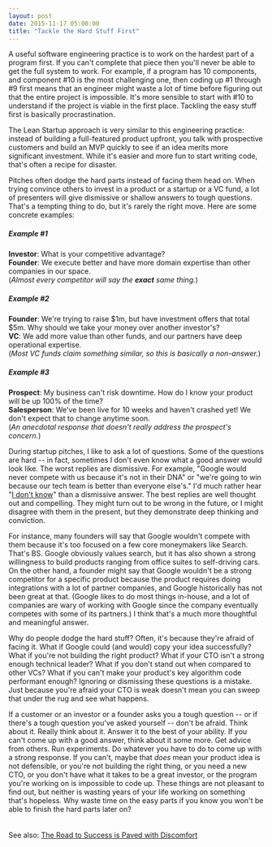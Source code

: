 ```yaml
---
layout: post
date: 2015-11-17 05:00:00
title: "Tackle the Hard Stuff First"
---
```

A useful software engineering practice is to work on the hardest part of a program first. If you can't complete that piece then you'll never be able to get the full system to work. For example, if a program has 10 components, and component #10 is the most challenging one, then coding up #1 through #9 first means that an engineer might waste a lot of time before figuring out that the entire project is impossible. It's more sensible to start with #10 to understand if the project is viable in the first place. Tackling the easy stuff first is basically procrastination.

The Lean Startup approach is very similar to this engineering practice: instead of building a full-featured product upfront, you talk with prospective customers and build an MVP quickly to see if an idea merits more significant investment. While it's easier and more fun to start writing code, that's often a recipe for disaster.

Pitches often dodge the hard parts instead of facing them head on. When trying convince others to invest in a product or a startup or a VC fund, a lot of presenters will give dismissive or shallow answers to tough questions. That's a tempting thing to do, but it's rarely the right move. Here are some concrete examples:

##### Example #1
**Investor**: What is your competitive advantage?<br>
**Founder**: We execute better and have more domain expertise than other companies in our space.<br>
(*Almost every competitor will say the __exact__ same thing.*)

##### Example #2
**Founder**: We're trying to raise $1m, but have investment offers that total $5m. Why should we take your money over another investor's?<br>
**VC**: We add more value than other funds, and our partners have deep operational expertise.<br>
(*Most VC funds claim something similar, so this is basically a non-answer.*)

##### Example #3
**Prospect**: My business can't risk downtime. How do I know your product will be up 100% of the time?<br>
**Salesperson**: We've been live for 10 weeks and haven't crashed yet! We don't expect that to change anytime soon.<br>
(*An anecdotal response that doesn't really address the prospect's concern.*)

During startup pitches, I like to ask a lot of questions. Some of the questions are hard -- in fact, sometimes I don't even know what a good answer would look like. The worst replies are dismissive. For example, "Google would never compete with us because it's not in their DNA" or "we're going to win because our tech team is better than everyone else's." I'd much rather hear "<a href="http://seanonstartups.co/2015/11/11/the-three-most-important-words/" target="_blank">I don't know</a>" than a dismissive answer. The best replies are well thought out and compelling. They might turn out to be wrong in the future, or I might disagree with them in the present, but they demonstrate deep thinking and conviction.

For instance, many founders will say that Google wouldn't compete with them because it's too focused on a few core moneymakers like Search. That's BS. Google obviously values search, but it has also shown a strong willingness to build products ranging from office suites to self-driving cars. On the other hand, a founder might say that Google wouldn't be a strong competitor for a specific product because the product requires doing integrations with a lot of partner companies, and Google historically has not been great at that. (Google likes to do most things in-house, and a lot of companies are wary of working with Google since the company eventually competes with some of its partners.) I think that's a much more thoughtful and meaningful answer.

Why do people dodge the hard stuff? Often, it's because they're afraid of facing it. What if Google could (and would) copy your idea successfully? What if you're not building the right product? What if your CTO isn't a strong enough technical leader? What if you don't stand out when compared to other VCs? What if you can't make your product's key algorithm code performant enough? Ignoring or dismissing these questions is a mistake. Just because you're afraid your CTO is weak doesn't mean you can sweep that under the rug and see what happens.

If a customer or an investor or a founder asks you a tough question -- or if there's a tough question you've asked yourself -- don't be afraid. Think about it. Really think about it. Answer it to the best of your ability. If you can't come up with a good answer, think about it some more. Get advice from others. Run experiments. Do whatever you have to do to come up with a strong response. If you can't, maybe that *does* mean your product idea is not defensible, or you're not building the right thing, or you need a new CTO, or you don't have what it takes to be a great investor, or the program you're working on is impossible to code up. These things are not pleasant to find out, but neither is wasting years of your life working on something that's hopeless. Why waste time on the easy parts if you know you won't be able to finish the hard parts later on?
<br><br><br>
See also: <a href="http://codingvc.com/the-road-to-success-is-paved-with-discomfort/">The Road to Success is Paved with Discomfort</a>